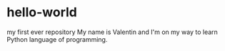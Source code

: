 # hello-world
my first ever repository
My name is Valentin and I'm on my way to learn Python language of programming.
